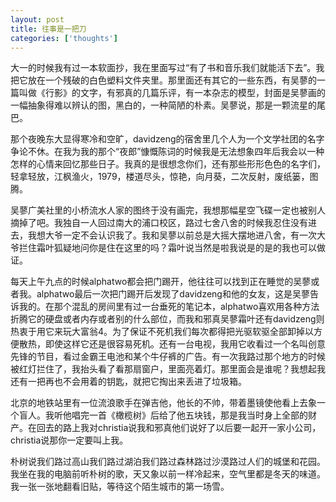 ```yaml
---
layout: post
title: 往事是一把刀
categories: ['thoughts']
---
```



大一的时候我有过一本软面抄，我在里面写过“有了书和音乐我们就能活下去”。我把它放在一个残破的白色塑料文件夹里。那里面还有其它的一些东西，有吴蓼的一篇叫做《行影》的文字，有邪真的几篇乐评，有一本杂志的模型，封面是吴蓼画的一幅抽象得难以辨认的图，黑白的，一种简陋的朴素。吴蓼说，那是一颗流星的尾巴。

那个夜晚东大显得寒冷和空旷，davidzeng的宿舍里几个人为一个文学社团的名字争论不休。在我为我的那个“夜郎”慷慨陈词的时候我是无法想象四年后我会以一种怎样的心情来回忆那些日子。我真的是很想念你们，还有那些形形色色的名字们，轻拿轻放，江枫渔火，1979，楼道尽头，惊艳，向月葵，二次反射，废纸篓，图腾。

吴蓼广美社里的小桥流水人家的图终于没有画完，我想那幅星空飞碟一定也被别人摘掉了吧。我独自一人回过南大的浦口校区，路过七舍八舍的时候我忍住没有进去，我想大爷一定不会认识我了。我和吴蓼以前总是大摇大摆地进八舍，有一次大爷拦住霜叶狐疑地问你是住在这里的吗？霜叶说当然是啦我说是的是的我也可以做证。

每天上午九点的时候alphatwo都会把门踢开，他往往可以找到正在睡觉的吴蓼或者我。alphatwo最后一次把门踢开后发现了davidzeng和他的女友，这是吴蓼告诉我的。在那个混乱的房间里有过一台垂死的笔记本，alphatwo喜欢用各种方法折腾它的硬盘或者内存或者别的什么部位，而我和邪真吴蓼霜叶还有davidzeng则热衷于用它来玩大富翁4。为了保证不死机我们每次都得把光驱软驱全部卸掉以方便散热，即使这样它还是很容易死机。还有一台电视，我用它收看过一个名叫创意先锋的节目，看过金霸王电池和某个牛仔裤的广告。有一次我路过那个地方的时候被红灯拦住了，我抬头看了看那扇窗户，里面亮着灯。那里面会是谁呢？我想起我还有一把再也不会用着的钥匙，就把它掏出来丢进了垃圾箱。

北京的地铁站里有一位流浪歌手在弹吉他，他长的不帅，带着墨镜使他看上去象一个盲人。我听他唱完一首《橄榄树》后给了他五块钱，那是我当时身上全部的财产。在回去的路上我对christia说我和邪真他们说好了以后要一起开一家小公司，christia说那你一定要叫上我。

朴树说我们路过高山我们路过湖泊我们路过森林路过沙漠路过人们的城堡和花园。我坐在我的电脑前听朴树的歌，天又象以前一样冷起来，空气里都是冬天的味道。我一张一张地翻看旧贴，等待这个陌生城市的第一场雪。

